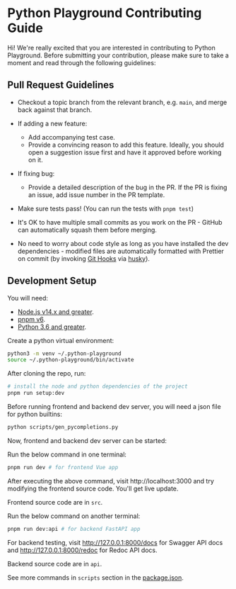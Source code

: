 # Python Playground Contributing Guide

Hi! We're really excited that you are interested in contributing to Python Playground. Before submitting your contribution, please make sure to take a moment and read through the following guidelines:

## Pull Request Guidelines

- Checkout a topic branch from the relevant branch, e.g. `main`, and merge back against that branch.

- If adding a new feature:

  - Add accompanying test case.
  - Provide a convincing reason to add this feature. Ideally, you should open a suggestion issue first and have it approved before working on it.

- If fixing bug:

  - Provide a detailed description of the bug in the PR. If the PR is fixing an issue, add issue number in the PR template.

- Make sure tests pass! (You can run the tests with `pnpm test`)

- It's OK to have multiple small commits as you work on the PR - GitHub can automatically squash them before merging.

- No need to worry about code style as long as you have installed the dev dependencies - modified files are automatically formatted with Prettier on commit (by invoking [Git Hooks](https://git-scm.com/docs/githooks) via [husky](https://github.com/typicode/husky)).

## Development Setup

You will need:

- [Node.js v14.x and greater](https://nodejs.org/en/).
- [pnpm v6](https://pnpm.io/installation).
- [Python 3.6 and greater](https://www.python.org/downloads/).

Create a python virtual environment:

```sh
python3 -m venv ~/.python-playground
source ~/.python-playground/bin/activate
```

After cloning the repo, run:

```sh
# install the node and python dependencies of the project
pnpm run setup:dev
```

Before running frontend and backend dev server, you will need a json file for python builtins:

```sh
python scripts/gen_pycompletions.py
```

Now, frontend and backend dev server can be started:

Run the below command in one terminal:

```sh
pnpm run dev # for frontend Vue app
```

After executing the above command, visit http://localhost:3000 and try modifying the frontend source code. You'll get live update.

Frontend source code are in `src`.

Run the below command on another terminal:

```sh
pnpm run dev:api # for backend FastAPI app
```

For backend testing, visit http://127.0.0.1:8000/docs for Swagger API docs and http://127.0.0.1:8000/redoc for Redoc API docs.

Backend source code are in `api`.

See more commands in `scripts` section in the [package.json](../package.json).
